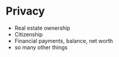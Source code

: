 # Privacy

- Real estate ownership
- Citizenship
- Financial payments, balance, net worth
- so many other things
